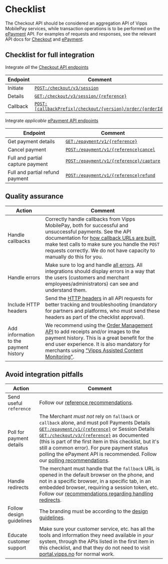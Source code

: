 <!-- START_METADATA
---
title: Checkout API checklist
sidebar_label: Checklist
sidebar_position: 23
description: Checklist for full integration with the Checkout API.
pagination_next: null
pagination_prev: null
---
END_METADATA -->

# Checklist

The Checkout API should be considered an aggregation API of Vipps MobilePay services, while transaction operations is to be performed on the [ePayment][epayment-api-reference-url] API. For examples of requests and responses, see the relevant API docs for [Checkout][checkout-api-reference-url] and [ePayment][epayment-api-reference-url].

## Checklist for full integration

Integrate *all* the [Checkout API endpoints](checkout-api.md)

| Endpoint     | Comment |
|--------------|---------|
|     Initiate | [`POST:/checkout/v3/session`][create-checkout-session-endpoint] |
|     Details  | [`GET:/checkout/v3/session/{reference}`][retrieve-sessioninfo-endpoint] |
|     Callback |[`POST:[callbackPrefix]/checkout/{version}/order/{orderId}`](checkout-api.md#example-of-callback) |

Integrate *applicable* [ePayment API endpoints](checkout-api.md)

| Endpoint | Comment |
|----------|---------|
|     Get payment details | [`GET:/epayment/v1/{reference}`][get-payment-endpoint] |
|     Cancel payment | [`POST:/epayment/v1/{reference}cancel`][cancel-payment-endpoint] |
|     Full and partial capture payment | [`POST:/epayment/v1/{reference}/capture`][capture-payment-endpoint] |
|     Full and partial refund payment | [`POST:/epayment/v1/{reference}refund`][refund-payment-endpoint] |

## Quality assurance

| Action | Comment |
|--------|---------|
|     Handle callbacks | Correctly handle callbacks from Vipps MobilePay, both for successful and unsuccessful payments. See the API documentation for [how callback URLs are built](vipps-checkout-api.md#callback-handling), make test calls to make sure you handle the `POST` requests correctly. We do not have capacity to manually do this for you. |
|     Handle errors | Make sure to log and handle [all errors](https://developer.vippsmobilepay.com/docs/APIs/ecom-api/vipps-ecom-api.md#errors). All integrations should display errors in a way that the users (customers and merchant employees/administrators) can see and understand them.|
|     Include HTTP headers | Send the [HTTP headers](https://developer.vippsmobilepay.com/docs/knowledge-base/http-headers) in all API requests for better tracking and troubleshooting (mandatory for partners and platforms, who must send these headers as part of the checklist approval). |
|     Add information to the payment history| We recommend using the [Order Management API](https://developer.vippsmobilepay.com/docs/APIs/order-management-api) to add receipts and/or images to the payment history. This is a great benefit for the end user experience. It is also mandatory for merchants using ["Vipps Assisted Content Monitoring"](https://developer.vippsmobilepay.com/docs/APIs/order-management-api/vipps-order-management-api#vipps-assisted-content-monitoring). |

## Avoid integration pitfalls

| Action    | Comment |
|-----|-----------|
|     Send useful `reference` | Follow our [reference recommendations](https://developer.vippsmobilepay.com/docs/knowledge-base/orderid). |
|     Poll for payment details | The Merchant *must not* rely on `fallback` or `callback` alone, and must poll Payments Details [`GET:/epayment/v1/{reference}`][get-payment-endpoint] or Session Details [`GET:/checkout/v3/{reference}`][retrieve-sessioninfo-endpoint]  as documented (this is part of the first item in this checklist, but it's still a common error). For pure payment status polling the ePayment API is recommended.  Follow our [polling recommendations](https://developer.vippsmobilepay.com/docs/knowledge-base/polling-guidelines). |
|     Handle redirects| The merchant must handle that the `fallback` URL is opened in the default browser on the phone, and not in a specific browser, in a specific tab, in an embedded browser, requiring a session token, etc. Follow our [recommendations regarding handling redirects](https://developer.vippsmobilepay.com/docs/knowledge-base/redirects/). |
|     Follow design guidelines| The branding must be according to the [design guidelines](https://developer.vippsmobilepay.com/docs/design-guidelines).|
|     Educate customer support| Make sure your customer service, etc. has all the tools and information they need available in *your* system, through the APIs listed in the first item in this checklist, and that they do not need to visit [portal.vipps.no](https://portal.vipps.no) for normal work.|

[checkout-api-reference-url]: https://developer.vippsmobilepay.com/api/checkout
[create-checkout-session-endpoint]: https://developer.vippsmobilepay.com/api/checkout#tag/Session/paths/~1v3~1session/post
[retrieve-sessioninfo-endpoint]: https://developer.vippsmobilepay.com/api/checkout#tag/Session/paths/~1v3~1session~1%7BsessionId%7D/get
[epayment-api-reference-url]: https://developer.vippsmobilepay.com/api/epayment
[create-payment-endpoint]: https://developer.vippsmobilepay.com/api/epayment#tag/CreatePayments/operation/createPayment
[get-payment-endpoint]: https://developer.vippsmobilepay.com/api/epayment#tag/QueryPayments/operation/getPayment
[get-payment-event-log-endpoint]: https://developer.vippsmobilepay.com/api/epayment#tag/QueryPayments/operation/getPaymentEventLog
[cancel-payment-endpoint]: https://developer.vippsmobilepay.com/api/epayment#tag/AdjustPayments/operation/cancelPayment
[capture-payment-endpoint]: https://developer.vippsmobilepay.com/api/epayment#tag/AdjustPayments/operation/capturePayment
[refund-payment-endpoint]: https://developer.vippsmobilepay.com/api/epayment#tag/AdjustPayments/operation/refundPayment
[adjust-authorization-endpoint]: https://developer.vippsmobilepay.com/api/epayment#tag/AdjustPayments/operation/adjustAuthorization
[force-approve-endpoint]: https://developer.vippsmobilepay.com/api/epayment#tag/ForceApprove/operation/forceApprove
